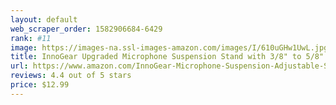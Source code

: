 ```yaml
---
layout: default 
﻿web_scraper_order: 1582906684-6429
rank: #11
image: https://images-na.ssl-images-amazon.com/images/I/610uGHw1UwL.jpg
title: InnoGear Upgraded Microphone Suspension Stand with 3/8" to 5/8" Screw Adapter Mic Clip…
url: https://www.amazon.com/InnoGear-Microphone-Suspension-Adjustable-Snowball/dp/B01L3LL95O/ref=zg_mw_musical-instruments_11?_encoding=UTF8&psc=1&refRID=8WS11NK2AYWPF8KSMPEX
reviews: 4.4 out of 5 stars
price: $12.99 
---
```

